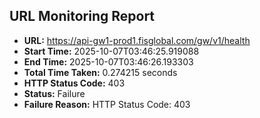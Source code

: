 ## URL Monitoring Report

- **URL:** https://api-gw1-prod1.fisglobal.com/gw/v1/health
- **Start Time:** 2025-10-07T03:46:25.919088
- **End Time:** 2025-10-07T03:46:26.193303
- **Total Time Taken:** 0.274215 seconds
- **HTTP Status Code:** 403
- **Status:** Failure
- **Failure Reason:** HTTP Status Code: 403
